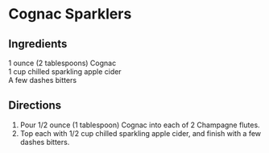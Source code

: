 # Cognac Sparklers

## Ingredients
1 ounce (2 tablespoons) Cognac  
1 cup chilled sparkling apple cider  
A few dashes bitters  

## Directions
1. Pour 1/2 ounce (1 tablespoon) Cognac into each of 2 Champagne flutes. 
1. Top each with 1/2 cup chilled sparkling apple cider, and finish with a few dashes bitters.